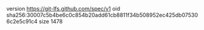 version https://git-lfs.github.com/spec/v1
oid sha256:30007c5b4be6c0c854b20add61cb8811f34b508952ec425db075306c2e5c91c4
size 1478
